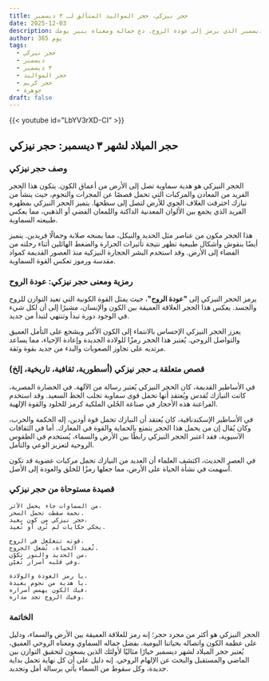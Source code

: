 ```yaml
---
title: حجر نيزكي، حجر المواليد المتألق لـ ٣ ديسمبر
date: 2025-12-03
description: اشعر بأهمية حجر نيزكي، حجر المواليد لـ ٣ ديسمبر الذي يرمز إلى عودة الروح. دع جماله ومعناه ينير يومك.
author: 365 يوم
tags:
  - حجر نيزكي
  - ديسمبر
  - ٣ ديسمبر
  - حجر المواليد
  - حجر كريم
  - جوهرة
draft: false
---
```


{{< youtube id="LbYV3rXD-CI" >}}

## حجر الميلاد لشهر ٣ ديسمبر: حجر نيزكي

### وصف حجر نيزكي

الحجر النيزكي هو هدية سماوية تصل إلى الأرض من أعماق الكون. يتكون هذا الحجر الفريد من المعادن والمركبات التي تحمل قصصًا عن المجرات والنجوم، حيث ينشأ من نيازك اخترقت الغلاف الجوي للأرض لتصل إلى سطحها. يتميز الحجر النيزكي بمظهره الفريد الذي يجمع بين الألوان المعدنية الداكنة واللمعان الفضي أو الذهبي، مما يعكس طبيعته السماوية.

هذا الحجر مكون من عناصر مثل الحديد والنيكل، مما يمنحه صلابة وجمالًا فريدين. يتميز أيضًا بنقوش وأشكال طبيعية تظهر نتيجة تأثيرات الحرارة والضغط الهائلين أثناء رحلته من الفضاء إلى الأرض. وقد استخدم البشر الحجارة النيزكية منذ العصور القديمة كمواد مقدسة ورموز تعكس القوة السماوية.

### رمزية ومعنى حجر نيزكي: عودة الروح

يرمز الحجر النيزكي إلى **"عودة الروح"**، حيث يمثل القوة الكونية التي تعيد التوازن للروح والجسد. يعكس هذا الحجر العلاقة العميقة بين الكون والإنسان، مشيرًا إلى أن لكل شيء في الوجود دورة تبدأ وتنتهي لتبدأ من جديد.

يعزز الحجر النيزكي الإحساس بالانتماء إلى الكون الأكبر ويشجع على التأمل العميق والتواصل الروحي. يُعتبر هذا الحجر رمزًا للولادة الجديدة وإعادة الإحياء، مما يساعد مرتديه على تجاوز الصعوبات والبدء من جديد بقوة وثقة.

### قصص متعلقة بـ حجر نيزكي (أسطورية، ثقافية، تاريخية، إلخ)

في الأساطير القديمة، كان الحجر النيزكي يُعتبر رسالة من الآلهة. في الحضارة المصرية، كانت النيازك تُقدس ويُعتقد أنها تحمل قوى سماوية تجلب الحظ السعيد. وقد استخدم الفراعنة هذه الأحجار في صناعة الحُلي الملكية كرمز للخلود والقوة الإلهية.

في الأساطير الإسكندنافية، كان يُعتقد أن النيازك تحمل قوة أودين، إله الحكمة والحرب، وكان يُقال إن من يحمل هذا الحجر يتمتع بالحماية والقوة في المعارك. أما في الثقافات الآسيوية، فقد اعتبر الحجر النيزكي رابطًا بين الأرض والسماء، يُستخدم في الطقوس الروحية لتعزيز الوعي والتأمل.

في العصر الحديث، اكتشف العلماء أن العديد من النيازك تحمل مركبات عضوية قد تكون أسهمت في نشأة الحياة على الأرض، مما جعلها رمزًا للخلق والعودة إلى الأصل.

### قصيدة مستوحاة من حجر نيزكي

```
من السماوات جاء يحمل الأثر،  
نجمة سقطت تحمل السحر.  
حجر نيزكي من كون بعيد،  
يحكي حكايات لم تُرى أو تُعيد.  

قوته تتغلغل في الروح،  
تُعيد الحياة، تُشعل الجروح.  
من الحديد والنور تكوّن،  
وفي قلبه أسرار تُعيّن.  

يا رمز العودة والولادة،  
يا هدية من نجوم بعيدة.  
فيك الكون يهمس أسراره،  
وفيك الروح تجد مداره.  
```

### الخاتمة

الحجر النيزكي هو أكثر من مجرد حجر؛ إنه رمز للعلاقة العميقة بين الأرض والسماء، ودليل على عظمة الكون واتصاله بحياتنا اليومية. بفضل جماله السماوي ومعناه الروحي العميق، يُعتبر حجر الميلاد لشهر ديسمبر خيارًا مثاليًا لأولئك الذين يسعون لتحقيق التوازن بين الماضي والمستقبل والبحث عن الإلهام الروحي. إنه دليل على أن كل نهاية تحمل بداية جديدة، وكل سقوط من السماء يأتي برسالة أمل وتجديد.